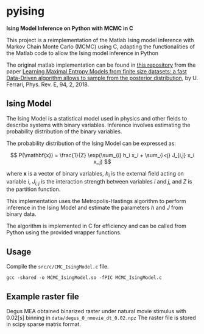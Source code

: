 # pyising

**Ising Model Inference on Python with MCMC in C**

This project is a reimplementation of the Matlab Ising model inference with Markov Chain Monte Carlo (MCMC) using C, adapting the functionalities of the Matlab code to allow the Ising model inference in Python

The original matlab implementation can be found in [this repository](https://github.com/UFerrari/Ising_Inference) from the paper [Learning Maximal Entropy Models from finite size datasets: a fast Data-Driven algorithm allows to sample from the posterior distribution](https://journals.aps.org/pre/abstract/10.1103/PhysRevE.94.023301), by U. Ferrari, Phys. Rev. E, 94, 2, 2018.

## Ising Model

The Ising Model is a statistical model used in physics and other fields to describe systems with binary variables. Inference involves estimating the probability distribution of the binary variables.

The probability distribution of the Ising Model can be expressed as:

$$
P(\mathbf{x}) = \frac{1}{Z} \exp(\sum_{i} h_i x_i + \sum_{i<j} J_{i,j} x_i x_j)
$$

where $\mathbf{x}$ is a vector of binary variables, $h_i$ is the external field acting on variable $i$, $J_{i,j}$ is the interaction strength between variables $i$ and $j$, and $Z$ is the partition function.

This implementation uses the Metropolis-Hastings algorithm to perform inference in the Ising Model and estimate the parameters $h$ and $J$ from binary data. 

The algorithm is implemented in C for efficiency and can be called from Python using the provided wrapper functions.

## Usage

Compile the `src/c/CMC_IsingModel.c` file.
```
gcc -shared -o MCMC_IsingModel.so -fPIC MCMC_IsingModel.c
```

## Example raster file

Degus MEA obtained binarized raster under natural movie stimulus with 0.02[s] binning in `data/degus_0_nmovie_dt_0.02.npz`
The raster file is stored in scipy sparse matrix format.
